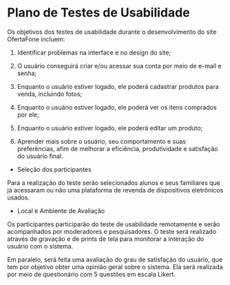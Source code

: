 # Plano de Testes de Usabilidade

Os objetivos dos testes de usabilidade durante o desenvolvimento do site OfertaFone incluem: 

1. Identificar problemas na interface e no design do site;  

2. O usuário conseguirá criar e/ou acessar sua conta por meio de e-mail e senha; 

3. Enquanto o usuário estiver logado, ele poderá cadastrar produtos para venda, incluindo fotos; 

4. Enquanto o usuário estiver logado, ele poderá ver os itens comprados por ele; 

5. Enquanto o usuário estiver logado, ele poderá editar um produto;

6. Aprender mais sobre o usuário, seu comportamento e suas preferências, afim de melhorar a eficiência, produtividade e satisfação do usuário final. 

 - Seleção dos participantes 

Para a realização do teste serão selecionados alunos e seus familiares que já acessaram ou não uma plataforma de revenda de dispositivos eletrônicos usados. 

 - Local e Ambiente de Avaliação

Os participantes participarão do teste de usabilidade remotamente e serão acompanhados por moderadores e pesquisadores. O teste será realizado  através de gravação e de prints de tela para monitorar a interação do usuário com o sistema. 

Em paralelo, será feita uma avaliação do grau de satisfação do usuário, que tem por objetivo obter uma opinião geral sobre o sistema. Ela será realizada por meio de  questionário com 5 questões em escala Likert. 
